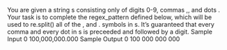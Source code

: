 You are given a string s consisting only of digits 0-9, commas ,, and dots .
Your task is to complete the regex_pattern defined below, which will be used to re.split() all of the , and . symbols in s.
It’s guaranteed that every comma and every dot in s is preceeded and followed by a digit.
Sample Input 0
100,000,000.000
Sample Output 0
100
000
000
000

